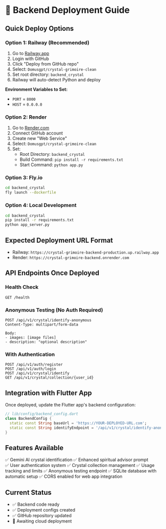 # 🔮 Backend Deployment Guide

## Quick Deploy Options

### Option 1: Railway (Recommended)
1. Go to [Railway.app](https://railway.app)
2. Login with GitHub
3. Click "Deploy from GitHub repo"
4. Select: `Domusgpt/crystal-grimoire-clean`
5. Set root directory: `backend_crystal`
6. Railway will auto-detect Python and deploy

**Environment Variables to Set:**
- `PORT` = `8000`
- `HOST` = `0.0.0.0`

### Option 2: Render
1. Go to [Render.com](https://render.com)
2. Connect GitHub account
3. Create new "Web Service"
4. Select: `Domusgpt/crystal-grimoire-clean`
5. Set:
   - Root Directory: `backend_crystal`
   - Build Command: `pip install -r requirements.txt`
   - Start Command: `python app.py`

### Option 3: Fly.io
```bash
cd backend_crystal
fly launch --dockerfile
```

### Option 4: Local Development
```bash
cd backend_crystal
pip install -r requirements.txt
python app_server.py
```

## Expected Deployment URL Format
- Railway: `https://crystal-grimoire-backend-production.up.railway.app`
- Render: `https://crystal-grimoire-backend.onrender.com`

## API Endpoints Once Deployed

### Health Check
```
GET /health
```

### Anonymous Testing (No Auth Required)
```
POST /api/v1/crystal/identify-anonymous
Content-Type: multipart/form-data

Body:
- images: [image files]
- description: "optional description"
```

### With Authentication
```
POST /api/v1/auth/register
POST /api/v1/auth/login  
POST /api/v1/crystal/identify
GET /api/v1/crystal/collection/{user_id}
```

## Integration with Flutter App

Once deployed, update the Flutter app's backend configuration:

```dart
// lib/config/backend_config.dart
class BackendConfig {
  static const String baseUrl = 'https://YOUR-DEPLOYED-URL.com';
  static const String identifyEndpoint = '/api/v1/crystal/identify-anonymous';
}
```

## Features Available
✅ Gemini AI crystal identification
✅ Enhanced spiritual advisor prompt  
✅ User authentication system
✅ Crystal collection management
✅ Usage tracking and limits
✅ Anonymous testing endpoint
✅ SQLite database with automatic setup
✅ CORS enabled for web app integration

## Current Status
- ✅ Backend code ready
- ✅ Deployment configs created  
- ✅ GitHub repository updated
- 🔄 Awaiting cloud deployment